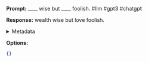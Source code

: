 **Prompt:**
____ wise but ____ foolish. #llm #gpt3 #chatgpt

**Response:**
wealth wise but love foolish.

<details><summary>Metadata</summary>

- Duration: 1284 ms
- Datetime: 2023-09-02T18:17:35.270682
- Model: gpt-4-0613

</details>

**Options:**
```json
{}
```

